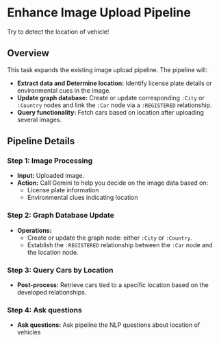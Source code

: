 # Enhance Image Upload Pipeline

Try to detect the location of vehicle! 

## Overview
This task expands the existing image upload pipeline. The pipeline will:
- **Extract data and Determine location:** Identify license plate details or environmental cues in the image.
- **Update graph database:** Create or update corresponding `:City` or `:Country` nodes and link the `:Car` node via a `:REGISTERED` relationship.
- **Query functionality:** Fetch cars based on location after uploading several images.

## Pipeline Details

### Step 1: Image Processing
- **Input:** Uploaded image.
- **Action:** Call Gemini to help you decide on the image data based on: 
  - License plate information
  - Environmental clues indicating location

### Step 2: Graph Database Update
- **Operations:**
  - Create or update the graph node: either `:City` or `:Country`.
  - Establish the `:REGISTERED` relationship between the `:Car` node and the location node.

### Step 3: Query Cars by Location
- **Post-process:** Retrieve cars tied to a specific location based on the developed relationships.

### Step 4: Ask questions
- **Ask questions:** Ask pipeline the NLP questions about location of vehicles 